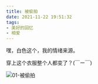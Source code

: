 ```yaml
---
title: 被偷拍
date: 2021-11-22 19:51:32
tags:
- 美好的回忆
- 相爱
---
```


嘿，白色这个，我的情绪来源。

<!-- more -->

穿上这个衣服整个人都变了？(￣ー￣)

![01-被偷拍](01-被偷拍.jpg)
